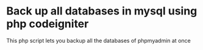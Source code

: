 # Back up all databases in mysql using php codeigniter
 This php script lets you backup all the databases of phpmyadmin at once
